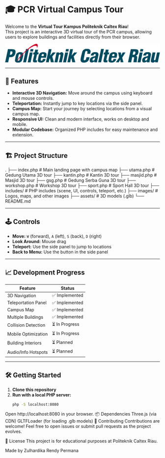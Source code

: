 # 🎓 PCR Virtual Campus Tour

Welcome to the **Virtual Tour Kampus Politeknik Caltex Riau**!  
This project is an interactive 3D virtual tour of the PCR campus, allowing users to explore buildings and facilities directly from their browser.

![PCR Logo](images/logo.png)

---

## 🚀 Features

- **Interactive 3D Navigation:** Move around the campus using keyboard and mouse controls.
- **Teleportation:** Instantly jump to key locations via the side panel.
- **Campus Map:** Start your journey by selecting locations from a visual campus map.
- **Responsive UI:** Clean and modern interface, works on desktop and mobile.
- **Modular Codebase:** Organized PHP includes for easy maintenance and extension.

---

## 🏗️ Project Structure

. ├── index.php # Main landing page with campus map ├── utama.php # Gedung Utama 3D tour ├── kantin.php # Kantin 3D tour ├── masjid.php # Masjid 3D tour ├── gsg.php # Gedung Serba Guna 3D tour ├── workshop.php # Workshop 3D tour ├── sport.php # Sport Hall 3D tour ├── includes/ # PHP includes (scene, UI, controls, teleport, etc.) ├── images/ # Logos, maps, and other images ├── assets/ # 3D models (.glb) └── README.md

---

## 🕹️ Controls

- **Move:** `W` (forward), `A` (left), `S` (back), `D` (right)
- **Look Around:** Mouse drag
- **Teleport:** Use the side panel to jump to locations
- **Back to Menu:** Use the button in the side panel

---

## 📈 Development Progress

| Feature                | Status         |
|------------------------|---------------|
| 3D Navigation          | ✅ Implemented |
| Teleportation Panel    | ✅ Implemented |
| Campus Map             | ✅ Implemented |
| Multiple Buildings     | ✅ Implemented |
| Collision Detection    | ⏳ In Progress |
| Mobile Optimization    | ⏳ In Progress |
| Building Interiors     | ⏳ Planned     |
| Audio/Info Hotspots    | ⏳ Planned     |

---

## 🛠️ Getting Started

1. **Clone this repository**
2. **Run with a local PHP server:**
   ```sh
   php -S localhost:8080

Open http://localhost:8080 in your browser.
📦 Dependencies
Three.js (via CDN)
GLTFLoader (for loading .glb models)
🤝 Contributing
Contributions are welcome!
Feel free to open issues or submit pull requests as the project evolves.

📄 License
This project is for educational purposes at Politeknik Caltex Riau.

Made by Zulhardika Rendy Permana